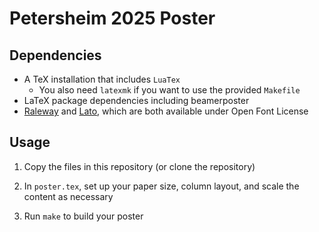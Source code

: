 # Petersheim 2025 Poster

## Dependencies

* A TeX installation that includes `LuaTex`
    * You also need `latexmk` if you want to use the provided `Makefile`
* LaTeX package dependencies including beamerposter
* [Raleway](https://www.fontsquirrel.com/fonts/raleway) and [Lato](https://www.fontsquirrel.com/fonts/lato), which are both available under Open Font License

## Usage

1. Copy the files in this repository (or clone the repository)

1. In `poster.tex`, set up your paper size, column layout, and scale the
   content as necessary

1. Run `make` to build your poster
